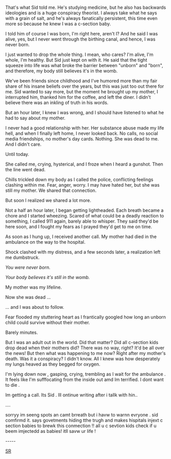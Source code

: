 That's what Sid told me. He's studying medicine, but he also has backwards ideologies and is a huge conspiracy theorist. I always take what he says with a grain of salt, and he's always fanatically persistent, this time even more so because he knew I was a c-section baby.

I told him of course I was born, I'm right here, aren't I? And he said I was alive, yes, but I never went through the birthing canal, and hence, I was never born.

I just wanted to drop the whole thing. I mean, who cares? I'm alive, I'm whole, I'm healthy. But Sid just kept on with it. He said that the tight squeeze into life was what broke the barrier between "unborn" and "born", and therefore, my body still believes it's in the womb.

We've been friends since childhood and I've humored more than my fair share of his insane beliefs over the years, but this was just too out there for me. Sid wanted to say more, but the moment he brought up my mother, I interrupted him, thanked him for the coffee, and left the diner. I didn't believe there was an inkling of truth in his words.

But an hour later, I knew I was wrong, and I should have listened to what he had to say about my mother.
 
I never had a good relationship with her. Her substance abuse made my life hell, and when I finally left home, I never looked back. No calls, no social media friendships, no mother's day cards. Nothing. She was dead to me. And I didn't care.

Until today.

She called me, crying, hysterical, and I froze when I heard a gunshot. Then the line went dead.

Chills trickled down my body as I called the police, conflicting feelings clashing within me. Fear, anger, worry. I may have hated her, but she was still my mother. We shared that connection.

But soon I realized we shared a lot more.

Not a half an hour later, I began getting lightheaded. Each breath became a chore and I started wheezing. Scared of what could be a deadly reaction to something, I called 911 again, barely able to whisper. They said they'd be here soon, and I fought my fears as I prayed they'd get to me on time.

As soon as I hung up, I received another call. My mother had died in the ambulance on the way to the hospital.

Shock clashed with my distress, and a few seconds later, a realization left me dumbstruck.

*You were never born.*

*Your body believes it's still in the womb.*

My mother was my lifeline.

Now she was dead …

… and I was about to follow.

Fear flooded my stuttering heart as I frantically googled how long an unborn child could survive without their mother.

Barely minutes.

But I was an adult out in the world. Did that matter? Did all c-section kids drop dead when their mothers did? There was no way, right? It'd be all over the news! But then what was happening to me now? Right after my mother's death. Was it a conspiracy? I didn't know. All I knew was how desperately my lungs heaved as they begged for oxygen.

I'm lying down now , gasping, crying, trembling as I wait for the ambulance . It feels like I'm sufffocating from the inside out amd Im terrified. I dont want to die .

Im getting a call. Its Sid . Ill  ontinue writing after i tallk with hin..

….

sorryy im seeng spots an camt brreath but i havw to warnn evryone . sid comfirmd it. says govetments hiding  tthe trugh and makes hispitals injext c section babies to brewk this conmection  !! all u  c sevtion kids  check if u beem imjectedd as babies! itll savw ur life !

\-----

[SR](https://www.reddit.com/r/Skittishreflections)